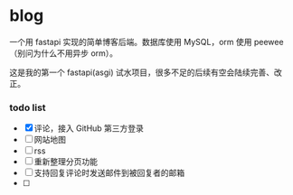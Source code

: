 # blog

一个用 fastapi 实现的简单博客后端。数据库使用 MySQL，orm 使用 peewee（别问为什么不用异步 orm）。

这是我的第一个 fastapi(asgi) 试水项目，很多不足的后续有空会陆续完善、改正。

### todo list
- [x] 评论，接入 GitHub 第三方登录
- [ ] 网站地图
- [ ] rss
- [ ] 重新整理分页功能
- [ ] 支持回复评论时发送邮件到被回复者的邮箱
- [ ] 